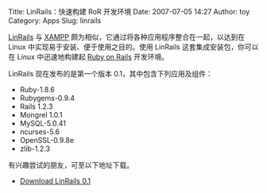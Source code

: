 Title: LinRails：快速构建 RoR 开发环境
Date: 2007-07-05 14:27
Author: toy
Category: Apps
Slug: linrails

[LinRails](http://linrails.thembid.com/) 与
[XAMPP](http://www.apachefriends.org/en/xampp.html)
颇为相似，它通过将各种应用程序整合在一起，以达到在 Linux
中实现易于安装、便于使用之目的。使用 LinRails 这套集成安装包，你可以在
Linux 中迅速地构建起 [Ruby on Rails](http://www.rubyonrails.org/)
开发环境。

LinRails 现在发布的是第一个版本 0.1，其中包含下列应用及组件：

-   Ruby-1.8.6
-   Rubygems-0.9.4
-   Rails 1.2.3
-   Mongrel 1.0.1
-   MySQL-5.0.41
-   ncurses-5.6
-   OpenSSL-0.9.8e
-   zlib-1.2.3

有兴趣尝试的朋友，可至以下地址下载。

- [Download LinRails 0.1](http://linrails.thembid.com/download.php)
